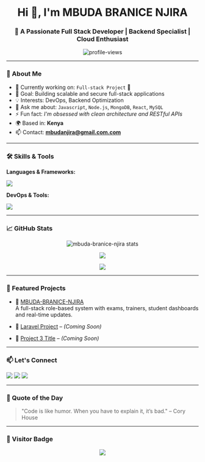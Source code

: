 <h1 align="center">Hi 👋, I'm MBUDA BRANICE NJIRA</h1>
<h3 align="center">🚀 A Passionate Full Stack Developer | Backend Specialist | Cloud Enthusiast</h3>

<p align="center">
  <img src="https://komarev.com/ghpvc/?username=mbuda-branice-njira&label=Profile%20views&color=brightgreen&style=flat" alt="profile-views" />
</p>

---

### 💫 About Me

- 🔭 Currently working on: `Full-stack Project` 🚧  
- 🎯 Goal: Building scalable and secure full-stack applications  
- 💡 Interests: DevOps, Backend Optimization  
- 💬 Ask me about: `Javascript`, `Node.js`, `MongoDB`, `React`, `MySQL`  
- ⚡ Fun fact: *I'm obsessed with clean architecture and RESTful APIs*  
- 🌍 Based in: **Kenya**  
- 📫 Contact: **mbudanjira@gmail.com.com**

---

### 🛠️ Skills & Tools

**Languages & Frameworks:**
<p>
  <img src="https://skillicons.dev/icons?i=go,nodejs,js,php,express,react,vue,mongodb,tailwind,bootstrap" />
</p>

**DevOps & Tools:**
<p>
  <img src="https://skillicons.dev/icons?i=docker,git,github,vercel,vscode,postman" />
</p>

---

### 📈 GitHub Stats

<p align="center">
  <img src="https://github-readme-stats.vercel.app/api?username=mbuda-branice-njira&show_icons=true&theme=tokyonight" alt="mbuda-branice-njira stats" />
</p>

<p align="center">
  <img src="https://streak-stats.demolab.com?user=mbuda-branice-njira&theme=tokyonight&hide_border=false" />
</p>

<p align="center">
  <img src="https://github-readme-activity-graph.cyclic.app/graph?username=mbuda-branice-njira&theme=github-compact" />
</p>

---

### 📘 Featured Projects

- 🔗 [MBUDA-BRANICE-NJIRA](https://github.com/MBUDA-BRANICE-NJIRA/MBUDA-BRANICE-NJIRA)  
  A full-stack role-based system with exams, trainers, student dashboards and real-time updates.

- 🔗 [Laravel Project](#) – *(Coming Soon)*  
- 🔗 [Project 3 Title](#) – *(Coming Soon)*

---

### 📫 Let's Connect

<p>
  <a href="mailto:your.email@example.com"><img src="https://img.shields.io/badge/Gmail-D14836?style=for-the-badge&logo=gmail&logoColor=white" /></a>
  <a href="https://linkedin.com/in/your-profile"><img src="https://img.shields.io/badge/LinkedIn-blue?style=for-the-badge&logo=linkedin&logoColor=white" /></a>
  <a href="https://twitter.com/yourhandle"><img src="https://img.shields.io/badge/Twitter-1DA1F2?style=for-the-badge&logo=twitter&logoColor=white" /></a>
</p>

---

### 💬 Quote of the Day

> "Code is like humor. When you have to explain it, it’s bad." – Cory House

---

### 🔖 Visitor Badge

<p align="center">
  <img src="https://visitor-badge.laobi.icu/badge?page_id=mbuda-branice-njira.visitor-badge" />
</p>

